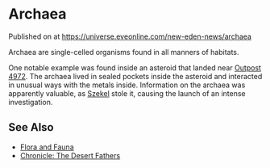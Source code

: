 # Archaea
Published on  at https://universe.eveonline.com/new-eden-news/archaea

Archaea are single-celled organisms found in all manners of habitats.

One notable example was found inside an asteroid that landed near [Outpost 4972](7lJLYLN8srQsuRHZJsCfVR). The archaea lived in sealed pockets inside the asteroid and interacted in unusual ways with the metals inside. Information on the archaea was apparently valuable, as [Szekel](2KLlyAO4njOMOllcdmqgtv) stole it, causing the launch of an intense investigation.

See Also
--------
-   [Flora and Fauna](3kiVIQv91cJvCI1fxrqJma)
-   [Chronicle: The Desert Fathers](30Lk2ix3aWi1NRShx7VqEL)
